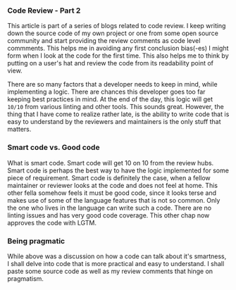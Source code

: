 ### Code Review - Part 2
This article is part of a series of blogs related to code review. I keep writing down the source code of my own project or
one from some open source community and start providing the review comments as code level commments. This helps me in avoiding
any first conclusion bias(-es) I might form when I look at the code for the first time. This also helps me to think by putting
on a user's hat and review the code from its readability point of view.

There are so many factors that a developer needs to keep in mind, while implementing a logic. There are chances this 
developer goes too far keeping best practices in mind. At the end of the day, this logic will get `10/10` from various linting
and other tools. This sounds great. However, the thing that I have come to realize rather late, is the ability to write code
that is easy to understand by the reviewers and maintainers is the only stuff that matters.

### Smart code vs. Good code
What is smart code. Smart code will get 10 on 10 from the review hubs. Smart code is perhaps the best way to have the logic
implemented for some piece of requirement. Smart code is definitely the case, when a fellow maintainer or reviewer looks at the
code and does not feel at home. This other fella somehow feels it must be good code, since it looks terse and makes use of some
of the language features that is not so common. Only the one who lives in the language can write such a code. There are no 
linting issues and has very good code coverage. This other chap now approves the code with LGTM.

### Being pragmatic
While above was a discussion on how a code can talk about it's smartness, I shall delve into code that is more practical and
easy to understand. I shall paste some source code as well as my review comments that hinge on pragmatism.
